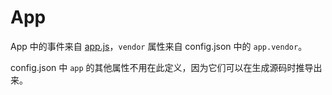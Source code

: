 # App

App 中的事件来自 [app.js](https://developer.harmonyos.com/cn/docs/documentation/doc-references/lite-wearable-js-file-0000001060035051)，`vendor` 属性来自 config.json 中的 `app.vendor`。

config.json 中 `app` 的其他属性不用在此定义，因为它们可以在生成源码时推导出来。